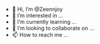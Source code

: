 - 👋 Hi, I’m @Zeennjoy
- 👀 I’m interested in ...
- 🌱 I’m currently learning ...
- 💞️ I’m looking to collaborate on ...
- 📫 How to reach me ...

<!---
Zeennjoy/Zeennjoy is a ✨ special ✨ repository because its `README.md` (this file) appears on your GitHub profile.
You can click the Preview link to take a look at your changes.
--->

